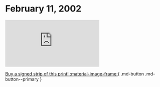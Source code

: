 # February 11, 2002

![](https://www.achewood.com/comic.php?date=02112002)

[Buy a signed strip of this print! :material-image-frame:](https://achewood-holiday-pop-up.myshopify.com/products/strip#02112002){ .md-button .md-button--primary }
